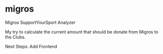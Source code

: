 # migros
Migros SupportYourSport Analyzer

My try to calculate the current amount that should be donate from Migros to the Clubs.

Next Steps:
Add Frontend
